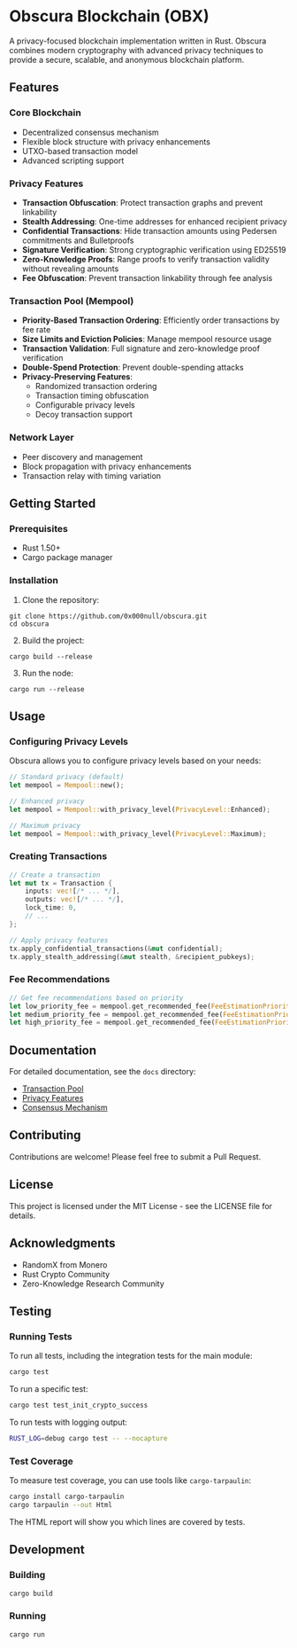 # Obscura Blockchain (OBX)

A privacy-focused blockchain implementation written in Rust. Obscura combines modern cryptography with advanced privacy techniques to provide a secure, scalable, and anonymous blockchain platform.

## Features

### Core Blockchain

- Decentralized consensus mechanism
- Flexible block structure with privacy enhancements
- UTXO-based transaction model
- Advanced scripting support

### Privacy Features

- **Transaction Obfuscation**: Protect transaction graphs and prevent linkability
- **Stealth Addressing**: One-time addresses for enhanced recipient privacy
- **Confidential Transactions**: Hide transaction amounts using Pedersen commitments and Bulletproofs
- **Signature Verification**: Strong cryptographic verification using ED25519
- **Zero-Knowledge Proofs**: Range proofs to verify transaction validity without revealing amounts
- **Fee Obfuscation**: Prevent transaction linkability through fee analysis

### Transaction Pool (Mempool)

- **Priority-Based Transaction Ordering**: Efficiently order transactions by fee rate
- **Size Limits and Eviction Policies**: Manage mempool resource usage
- **Transaction Validation**: Full signature and zero-knowledge proof verification
- **Double-Spend Protection**: Prevent double-spending attacks
- **Privacy-Preserving Features**:
  - Randomized transaction ordering
  - Transaction timing obfuscation
  - Configurable privacy levels
  - Decoy transaction support

### Network Layer

- Peer discovery and management
- Block propagation with privacy enhancements
- Transaction relay with timing variation

## Getting Started

### Prerequisites

- Rust 1.50+
- Cargo package manager

### Installation

1. Clone the repository:
```
git clone https://github.com/0x000null/obscura.git
cd obscura
```

2. Build the project:
```
cargo build --release
```

3. Run the node:
```
cargo run --release
```

## Usage

### Configuring Privacy Levels

Obscura allows you to configure privacy levels based on your needs:

```rust
// Standard privacy (default)
let mempool = Mempool::new();

// Enhanced privacy
let mempool = Mempool::with_privacy_level(PrivacyLevel::Enhanced);

// Maximum privacy
let mempool = Mempool::with_privacy_level(PrivacyLevel::Maximum);
```

### Creating Transactions

```rust
// Create a transaction
let mut tx = Transaction {
    inputs: vec![/* ... */],
    outputs: vec![/* ... */],
    lock_time: 0,
    // ...
};

// Apply privacy features
tx.apply_confidential_transactions(&mut confidential);
tx.apply_stealth_addressing(&mut stealth, &recipient_pubkeys);
```

### Fee Recommendations

```rust
// Get fee recommendations based on priority
let low_priority_fee = mempool.get_recommended_fee(FeeEstimationPriority::Low);
let medium_priority_fee = mempool.get_recommended_fee(FeeEstimationPriority::Medium);
let high_priority_fee = mempool.get_recommended_fee(FeeEstimationPriority::High);
```

## Documentation

For detailed documentation, see the `docs` directory:

- [Transaction Pool](docs/transaction_pool.md)
- [Privacy Features](docs/privacy_features.md)
- [Consensus Mechanism](docs/consensus.md)

## Contributing

Contributions are welcome! Please feel free to submit a Pull Request.

## License

This project is licensed under the MIT License - see the LICENSE file for details.

## Acknowledgments
- RandomX from Monero
- Rust Crypto Community
- Zero-Knowledge Research Community

## Testing

### Running Tests

To run all tests, including the integration tests for the main module:

```bash
cargo test
```

To run a specific test:

```bash
cargo test test_init_crypto_success
```

To run tests with logging output:

```bash
RUST_LOG=debug cargo test -- --nocapture
```

### Test Coverage

To measure test coverage, you can use tools like `cargo-tarpaulin`:

```bash
cargo install cargo-tarpaulin
cargo tarpaulin --out Html
```

The HTML report will show you which lines are covered by tests.

## Development

### Building

```bash
cargo build
```

### Running

```bash
cargo run
```
